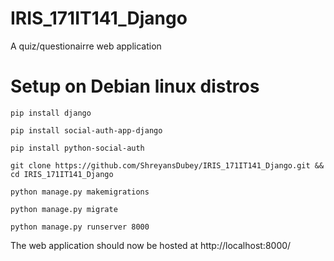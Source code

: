 # IRIS_171IT141_Django
A quiz/questionairre web application 


# Setup on Debian linux distros

`pip install django`

`pip install social-auth-app-django`

`pip install python-social-auth`

`git clone https://github.com/ShreyansDubey/IRIS_171IT141_Django.git && cd IRIS_171IT141_Django`

`python manage.py makemigrations`

`python manage.py migrate`

`python manage.py runserver 8000`

The web application should now be hosted at http://localhost:8000/


